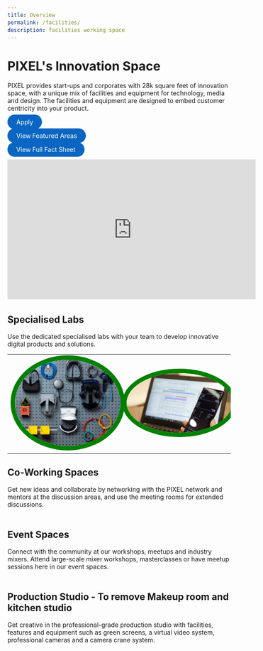 ```yaml
---
title: Overview
permalink: /facilities/
description: facilities working space
---
```

# PIXEL's Innovation Space
PIXEL provides start-ups and corporates with 28k square feet of innovation space, with a unique mix of facilities and equipment for technology, media and design. The facilities and equipment are designed to embed customer centricity into your product. 

<a href="https://go.gov.sg/preqform" target="_blank" style="background-color: #0A66C2; color: white; text-decoration: none; border-radius: 100px; padding-left: 20px; padding-right: 20px; padding-top:8px; padding-bottom:8px">Apply</a>

<a href="/facilities/ARVR-lab/"  target="_blank" style="background-color: #0A66C2; color: white; text-decoration: none; border-radius: 100px; padding-left: 20px; padding-right: 20px; padding-top:8px; padding-bottom:8px">View Featured Areas</a>

<a href="/facilities/Facilities-Specs/fact-sheet/" target="_blank" style="background-color: #0A66C2; color: white; text-decoration: none; border-radius: 100px; padding-left: 20px; padding-right: 20px; padding-top:8px; padding-bottom:8px">View Full Fact Sheet</a>
<br>

<iframe width="560" height="315" src="https://www.youtube.com/embed/1TpU2Xp5PZ0" title="YouTube video player" frameborder="0" style="text-align:center" allow="accelerometer; autoplay; clipboard-write; encrypted-media; gyroscope; picture-in-picture" allowfullscreen></iframe>

## Specialised Labs
Use the dedicated specialised labs with your team to develop innovative digital products and solutions.



<table>
	<tr>
		<td style="width:50%"><img src="/images/Facilities/AR%20VR%20Lab/ARVR.jpg" style="border-radius:50%; border:10px solid green"></td>
		<td style="width:50%"><img src="/images/Facilities/Overview/5GLab.jpg" style="border-radius:50%; border:10px solid green"></td>
	</tr>
</table>

## Co-Working Spaces
Get new ideas and collaborate by networking with the PIXEL network and mentors at the discussion areas, and use the meeting rooms for extended discussions.
<br><br>

## Event Spaces
Connect with the community at our workshops, meetups and industry mixers. Attend large-scale mixer workshops, masterclasses or have meetup sessions here in our event spaces.
<br><br>

## Production Studio - **To remove Makeup room and kitchen studio** 
Get creative in the professional-grade production studio with facilities, features and equipment such as green screens, a virtual video system, professional cameras and a camera crane system.
<br><br>